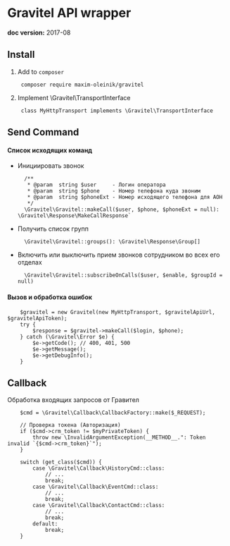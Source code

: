 Gravitel API wrapper
====================

**doc version:** 2017-08


Install
-------
1. Add to `composer`

        composer require maxim-oleinik/gravitel

2. Implement \Gravitel\TransportInterface

        class MyHttpTransport implements \Gravitel\TransportInterface


Send Command
------------

#### Список исходящих команд

* Инициировать звонок

        /**
         * @param  string $user     - Логин оператора
         * @param  string $phone    - Номер телефона куда звоним
         * @param  string $phoneExt - Номер исходящего телефона для АОН
         */
        \Gravitel\Gravitel::makeCall($user, $phone, $phoneExt = null): \Gravitel\Response\MakeCallResponse`

* Получить список групп

        \Gravitel\Gravitel::groups(): \Gravitel\Response\Group[]

* Включить или выключить прием звонков сотрудником во всех его отделах

        \Gravitel\Gravitel::subscribeOnCalls($user, $enable, $groupId = null)


#### Вызов и обработка ошибок
```
    $gravitel = new Gravitel(new MyHttpTransport, $gravitelApiUrl, $gravitelApiToken);
    try {
        $response = $gravitel->makeCall($login, $phone);
    } catch (\Gravitel\Error $e) {
        $e->getCode(); // 400, 401, 500
        $e->getMessage();
        $e->getDebugInfo();
    }
```


Callback
--------
Обработка входящих запросов от Гравител

```
    $cmd = \Gravitel\Callback\CallbackFactory::make($_REQUEST);

    // Проверка токена (Авторизация)
    if ($cmd->crm_token != $myPrivateToken) {
        throw new \InvalidArgumentException(__METHOD__.": Token invalid `{$cmd->crm_token}`");
    }

    switch (get_class($cmd)) {
        case \Gravitel\Callback\HistoryCmd::class:
            // ...
            break;
        case \Gravitel\Callback\EventCmd::class:
            // ...
            break;
        case \Gravitel\Callback\ContactCmd::class:
            // ...
            break;
        default:
            break;
    }
```
